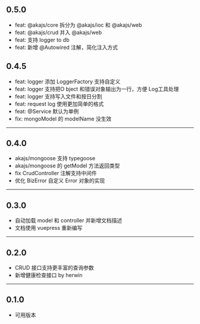 ## 0.5.0
- feat: @akajs/core 拆分为 @akajs/ioc 和 @akajs/web
- feat: @akajs/crud 并入 @akajs/web
- feat: 支持 logger to db
- feat: 新增 @Autowired 注解，简化注入方式

## 0.4.5
- feat: logger 添加 LoggerFactory 支持自定义
- feat: logger 支持把O bject 和错误对象输出为一行，方便 Log工具处理
- feat: logger 支持写入文件和按日分割
- feat: request log 使用更加简单的格式
- feat: @Service 默认为单例
- fix: mongoModel 的 modelName 没生效
---
## 0.4.0
- akajs/mongoose 支持 typegoose
- akajs/mongoose 的 getModel 方法返回类型
- fix CrudController 注解支持中间件
- 优化 BizError 自定义 Error 对象的实现
---
## 0.3.0
- 自动加载 model 和 controller 并新增文档描述
- 文档使用 vuepress 重新编写
---
## 0.2.0
- CRUD 接口支持更丰富的查询参数
- 新增健康检查接口 by herwin
---
## 0.1.0
- 可用版本

